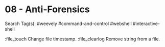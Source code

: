 # 08 - Anti-Forensics

Search Tag(s): #weevely #command-and-control #webshell #interactive-shell

 :file_touch                   Change file timestamp.
 :file_clearlog                Remove string from a file.